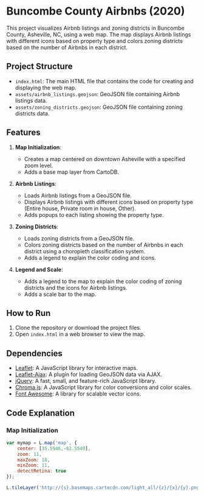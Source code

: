 # Buncombe County Airbnbs (2020)

This project visualizes Airbnb listings and zoning districts in Buncombe County, Asheville, NC, using a web map. The map displays Airbnb listings with different icons based on property type and colors zoning districts based on the number of Airbnbs in each district.

## Project Structure

- `index.html`: The main HTML file that contains the code for creating and displaying the web map.
- `assets/airbnb_listings.geojson`: GeoJSON file containing Airbnb listings data.
- `assets/zoning_districts.geojson`: GeoJSON file containing zoning districts data.

## Features

1. **Map Initialization**:
   - Creates a map centered on downtown Asheville with a specified zoom level.
   - Adds a base map layer from CartoDB.

2. **Airbnb Listings**:
   - Loads Airbnb listings from a GeoJSON file.
   - Displays Airbnb listings with different icons based on property type (Entire house, Private room in house, Other).
   - Adds popups to each listing showing the property type.

3. **Zoning Districts**:
   - Loads zoning districts from a GeoJSON file.
   - Colors zoning districts based on the number of Airbnbs in each district using a choropleth classification system.
   - Adds a legend to explain the color coding and icons.

4. **Legend and Scale**:
   - Adds a legend to the map to explain the color coding of zoning districts and the icons for Airbnb listings.
   - Adds a scale bar to the map.

## How to Run

1. Clone the repository or download the project files.
2. Open `index.html` in a web browser to view the map.

## Dependencies

- [Leaflet](https://leafletjs.com/): A JavaScript library for interactive maps.
- [Leaflet-Ajax](https://github.com/calvinmetcalf/leaflet-ajax): A plugin for loading GeoJSON data via AJAX.
- [jQuery](https://jquery.com/): A fast, small, and feature-rich JavaScript library.
- [Chroma.js](https://gka.github.io/chroma.js/): A JavaScript library for color conversions and color scales.
- [Font Awesome](https://fontawesome.com/): A library for scalable vector icons.

## Code Explanation

### Map Initialization

```javascript
var mymap = L.map('map', {
    center: [35.5946,-82.5540],
    zoom: 11,
    maxZoom: 18,
    minZoom: 11,
    detectRetina: true
});

L.tileLayer('http://{s}.basemaps.cartocdn.com/light_all/{z}/{x}/{y}.png').addTo(mymap);
